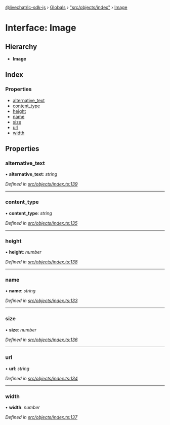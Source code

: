 [@livechat/lc-sdk-js](../README.md) › [Globals](../globals.md) › ["src/objects/index"](../modules/_src_objects_index_.md) › [Image](_src_objects_index_.image.md)

# Interface: Image

## Hierarchy

* **Image**

## Index

### Properties

* [alternative_text](_src_objects_index_.image.md#alternative_text)
* [content_type](_src_objects_index_.image.md#content_type)
* [height](_src_objects_index_.image.md#height)
* [name](_src_objects_index_.image.md#name)
* [size](_src_objects_index_.image.md#size)
* [url](_src_objects_index_.image.md#url)
* [width](_src_objects_index_.image.md#width)

## Properties

###  alternative_text

• **alternative_text**: *string*

*Defined in [src/objects/index.ts:139](https://github.com/livechat/lc-sdk-js/blob/ac28f06/src/objects/index.ts#L139)*

___

###  content_type

• **content_type**: *string*

*Defined in [src/objects/index.ts:135](https://github.com/livechat/lc-sdk-js/blob/ac28f06/src/objects/index.ts#L135)*

___

###  height

• **height**: *number*

*Defined in [src/objects/index.ts:138](https://github.com/livechat/lc-sdk-js/blob/ac28f06/src/objects/index.ts#L138)*

___

###  name

• **name**: *string*

*Defined in [src/objects/index.ts:133](https://github.com/livechat/lc-sdk-js/blob/ac28f06/src/objects/index.ts#L133)*

___

###  size

• **size**: *number*

*Defined in [src/objects/index.ts:136](https://github.com/livechat/lc-sdk-js/blob/ac28f06/src/objects/index.ts#L136)*

___

###  url

• **url**: *string*

*Defined in [src/objects/index.ts:134](https://github.com/livechat/lc-sdk-js/blob/ac28f06/src/objects/index.ts#L134)*

___

###  width

• **width**: *number*

*Defined in [src/objects/index.ts:137](https://github.com/livechat/lc-sdk-js/blob/ac28f06/src/objects/index.ts#L137)*
